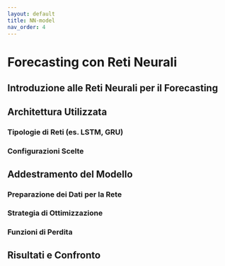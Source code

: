 ```yaml
---
layout: default
title: NN-model
nav_order: 4
---
```

# Forecasting con Reti Neurali

## Introduzione alle Reti Neurali per il Forecasting

## Architettura Utilizzata

### Tipologie di Reti (es. LSTM, GRU)
### Configurazioni Scelte

## Addestramento del Modello

### Preparazione dei Dati per la Rete
### Strategia di Ottimizzazione
### Funzioni di Perdita

## Risultati e Confronto
